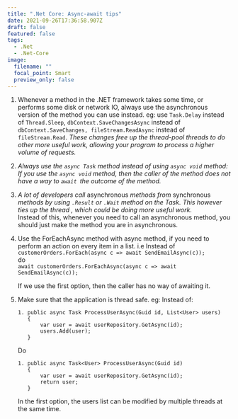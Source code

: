 ```yaml
---
title: ".Net Core: Async-await tips"
date: 2021-09-26T17:36:58.907Z
draft: false
featured: false
tags:
  - .Net
  - .Net-Core
image:
  filename: ""
  focal_point: Smart
  preview_only: false
---
```

1. Whenever a method in the .NET framework takes some time, or performs some disk or network IO, always use the asynchronous version of the method you can use instead. eg: use `Task.Delay` instead of `Thread.Sleep`,  `dbContext.SaveChangesAsync` instead of `dbContext.SaveChanges, fileStream.ReadAsync` instead of `fileStream.Read`. *These changes free up the thread-pool threads to do other more useful work, allowing your program to process a higher volume of requests.*
2. *Always use the `async Task` method instead of using `async void` method: If you use the `async void` method, then the caller of the method does not have a way to `await `the outcome of the method.* 
3. *A lot of developers call* asynchronous *methods from* synchronous *methods by using `.Result` or `.Wait` method on the Task. This however ties up the thread , which could be doing more useful work.* \
   Instead of this, whenever you need to call an asynchronous method, you should just make the method you are in asynchronous. 
4. Use the ForEachAsync method with async method, if you need to perform an action on every item in a list. i.e Instead of \
   `customerOrders.ForEach(async c => await SendEmailAsync(c));`\
   do\
   `await customerOrders.ForEachAsync(async c => await SendEmailAsync(c));`

   If we use the first option, then the caller has no way of awaiting it. 
5. Make sure that the application is thread safe. eg: Instead of:

   ```
   1. public async Task ProcessUserAsync(Guid id, List<User> users)
      {
          var user = await userRepository.GetAsync(id);
          users.Add(user);
      }
   ```

   Do

   ```
   1. public async Task<User> ProcessUserAsync(Guid id)
      {
          var user = await userRepository.GetAsync(id);
          return user;
      }
   ```

   In the first option, the users list can be modified by multiple threads at the same time.